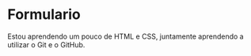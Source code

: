 # Formulario
Estou aprendendo um pouco de HTML e CSS, juntamente aprendendo a utilizar o Git e o GitHub.
